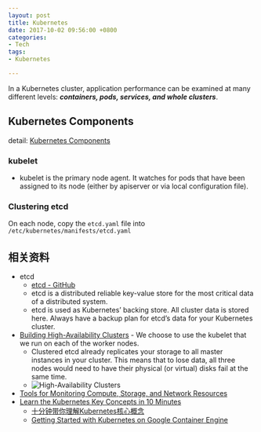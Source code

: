 ```yaml
---
layout: post
title: Kubernetes
date: 2017-10-02 09:56:00 +0800
categories:
- Tech
tags:
- Kubernetes

---
```



In a Kubernetes cluster, application performance can be examined at many different levels: ***containers, pods, services, and whole clusters***.

## Kubernetes Components

detail: [Kubernetes Components](https://kubernetes.io/docs/concepts/overview/components/)

### kubelet

- kubelet is the primary node agent. It watches for pods that have been assigned to its node (either by apiserver or via local configuration file).

### Clustering etcd

On each node, copy the `etcd.yaml` file into `/etc/kubernetes/manifests/etcd.yaml`

## 相关资料

- etcd
	- [etcd - GitHub](https://github.com/coreos/etcd)
	- etcd is a distributed reliable key-value store for the most critical data of a distributed system.
	- etcd is used as Kubernetes’ backing store. All cluster data is stored here. Always have a backup plan for etcd’s data for your Kubernetes cluster.
- [Building High-Availability Clusters](https://kubernetes.io/docs/admin/high-availability/) - We choose to use the kubelet that we run on each of the worker nodes.
	- Clustered etcd already replicates your storage to all master instances in your cluster. This means that to lose data, all three nodes would need to have their physical (or virtual) disks fail at the same time.
	- ![High-Availability Clusters](https://d33wubrfki0l68.cloudfront.net/2555d34e3008aab4b049ca5634cfabc2078ccf92/3269a/images/docs/ha.svg)
- [Tools for Monitoring Compute, Storage, and Network Resources](https://kubernetes.io/docs/tasks/debug-application-cluster/resource-usage-monitoring/)
- [Learn the Kubernetes Key Concepts in 10 Minutes](http://omerio.com/2015/12/18/learn-the-kubernetes-key-concepts-in-10-minutes/)
	- [十分钟带你理解Kubernetes核心概念](http://dockone.io/article/932)
	- [Getting Started with Kubernetes on Google Container Engine](http://omerio.com/2016/01/02/getting-started-with-kubernetes-on-google-container-engine/)
